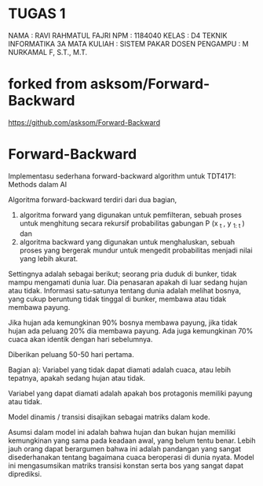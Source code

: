 # TUGAS 1
NAMA : RAVI RAHMATUL FAJRI
NPM : 1184040
KELAS : D4 TEKNIK INFORMATIKA 3A
MATA KULIAH : SISTEM PAKAR
DOSEN PENGAMPU : M NURKAMAL F, S.T., M.T.

# forked from asksom/Forward-Backward
https://github.com/asksom/Forward-Backward

# Forward-Backward
Implementasu sederhana forward-backward algorithm untuk TDT4171: Methods dalam AI

Algoritma forward-backward terdiri dari dua bagian, 
1. algoritma forward yang digunakan untuk pemfilteran, sebuah proses untuk menghitung secara rekursif probabilitas gabungan P (x <sub> t </sub>, y <sub> 1: t </sub>) dan
2. algoritma backward yang digunakan untuk menghaluskan, sebuah proses yang bergerak mundur untuk mengedit probabilitas menjadi nilai yang lebih akurat.

Settingnya adalah sebagai berikut; seorang pria duduk di bunker, tidak mampu mengamati dunia luar. Dia penasaran apakah di luar sedang hujan atau tidak.
Informasi satu-satunya tentang dunia adalah melihat bosnya, yang cukup beruntung tidak tinggal di bunker, membawa atau tidak membawa payung.

Jika hujan ada kemungkinan 90% bosnya membawa payung, jika tidak hujan ada peluang 20% ​​dia membawa payung. Ada juga kemungkinan 70% cuaca akan identik dengan hari sebelumnya.

Diberikan peluang 50-50 hari pertama.


Bagian a):
Variabel yang tidak dapat diamati adalah cuaca, atau lebih tepatnya, apakah sedang hujan atau tidak.

Variabel yang dapat diamati adalah apakah bos protagonis memiliki payung atau tidak.

Model dinamis / transisi disajikan sebagai matriks dalam kode.


Asumsi dalam model ini adalah bahwa hujan dan bukan hujan memiliki kemungkinan yang sama pada keadaan awal, yang belum tentu benar. Lebih jauh orang dapat berargumen bahwa ini adalah pandangan yang sangat disederhanakan tentang bagaimana cuaca beroperasi di dunia nyata. Model ini mengasumsikan matriks transisi konstan serta bos yang sangat dapat diprediksi.
